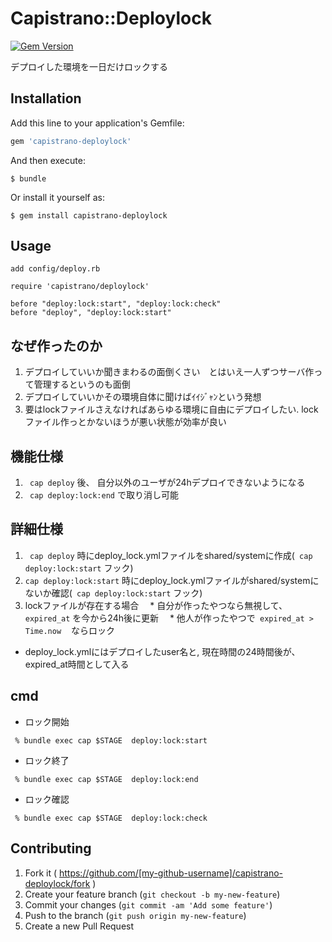 # Capistrano::Deploylock

[![Gem Version](https://badge.fury.io/rb/capistrano-deploylock.svg)](http://badge.fury.io/rb/capistrano-deploylock)

デプロイした環境を一日だけロックする

## Installation

Add this line to your application's Gemfile:

```ruby
gem 'capistrano-deploylock'
```

And then execute:

    $ bundle

Or install it yourself as:

    $ gem install capistrano-deploylock

## Usage

    add config/deploy.rb

    require 'capistrano/deploylock'

~~~
before "deploy:lock:start", "deploy:lock:check"
before "deploy", "deploy:lock:start"
~~~

## なぜ作ったのか
1. デプロイしていいか聞きまわるの面倒くさい　とはいえ一人ずつサーバ作って管理するというのも面倒
1. デプロイしていいかその環境自体に聞けばｲｲｼﾞｬﾝという発想
1. 要はlockファイルさえなければあらゆる環境に自由にデプロイしたい. lockファイル作っとかないほうが悪い状態が効率が良い

## 機能仕様
1. `` cap deploy`` 後、 自分以外のユーザが24hデプロイできないようになる
1. `` cap deploy:lock:end`` で取り消し可能

## 詳細仕様
1. `` cap deploy``  時にdeploy_lock.ymlファイルをshared/systemに作成(`` cap deploy:lock:start`` フック)
1. `` cap deploy:lock:start `` 時にdeploy_lock.ymlファイルがshared/systemにないか確認(`` cap deploy:lock:start`` フック)
1. lockファイルが存在する場合
　* 自分が作ったやつなら無視して、`` expired_at`` を今から24h後に更新
　* 他人が作ったやつで`` expired_at > Time.now　`` ならロック

* deploy_lock.ymlにはデプロイしたuser名と, 現在時間の24時間後が、expired_at時間として入る


## cmd 


* ロック開始

~~~
 % bundle exec cap $STAGE  deploy:lock:start
~~~

* ロック終了

~~~
 % bundle exec cap $STAGE  deploy:lock:end
~~~

* ロック確認

~~~
 % bundle exec cap $STAGE  deploy:lock:check
~~~



## Contributing

1. Fork it ( https://github.com/[my-github-username]/capistrano-deploylock/fork )
2. Create your feature branch (`git checkout -b my-new-feature`)
3. Commit your changes (`git commit -am 'Add some feature'`)
4. Push to the branch (`git push origin my-new-feature`)
5. Create a new Pull Request
